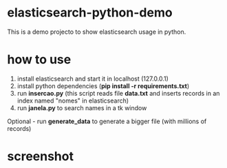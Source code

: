 # elasticsearch-python-demo

This is a demo projecto to show elasticsearch usage in python.

# how to use

1. install elasticsearch and start it in localhost (127.0.0.1)
2. install python dependencies (__pip install -r requirements.txt__)
2. run __insercao.py__ (this script reads file __data.txt__ and inserts records in an index named "nomes" in elasticsearch)
3. run __janela.py__ to search names in a tk window

Optional - run __generate_data__ to generate a bigger file (with millions of records)

# screenshot

[screenshot]: https://github.com/brunogoncalooliveira/elasticsearch-python-demo/blob/master/screenshot.jpg


